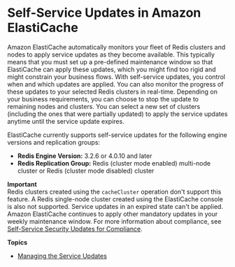 # Self\-Service Updates in Amazon ElastiCache<a name="Self-Service-Updates"></a>

Amazon ElastiCache automatically monitors your fleet of Redis clusters and nodes to apply service updates as they become available\. This typically means that you must set up a pre\-defined maintenance window so that ElastiCache can apply these updates, which you might find too rigid and might constrain your business flows\. With self\-service updates, you control when and which updates are applied\. You can also monitor the progress of these updates to your selected Redis clusters in real\-time\. Depending on your business requirements, you can choose to stop the update to remaining nodes and clusters\. You can select a new set of clusters \(including the ones that were partially updated\) to apply the service updates anytime until the service update expires\. 

ElastiCache currently supports self\-service updates for the following engine versions and replication groups:
+ **Redis Engine Version:** 3\.2\.6 or 4\.0\.10 and later
+ **Redis Replication Group:** Redis \(cluster mode enabled\) multi\-node cluster or Redis \(cluster mode disabled\) cluster

**Important**  
Redis clusters created using the `cacheCluster` operation don't support this feature\. A Redis single\-node cluster created using the ElastiCache console is also not supported\.
Service updates in an expired state can't be applied\.
Amazon ElastiCache continues to apply other mandatory updates in your weekly maintenance window\.
For more information about compliance, see [Self\-Service Security Updates for Compliance](elasticache-compliance.md#elasticache-compliance-self-service)\.

**Topics**
+ [Managing the Service Updates](managing-updates.md)